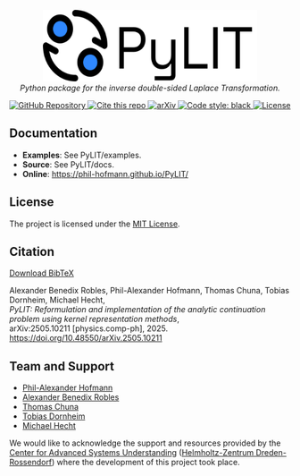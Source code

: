 <p align="center">
    <img src="docs/source/logo-1525.png" height="128" width="384"/>
    <br>
    <i>Python package for the inverse double-sided Laplace Transformation.</i>
</p>

<p align="center">
  <a href="https://github.com/phil-hofmann/pylit">
    <img src="https://img.shields.io/badge/GitHub-pylit-blue?logo=github" alt="GitHub Repository">
  </a>
  <a href="./CITATION.cff">
    <img src="https://img.shields.io/badge/Cite-this%20repository-blue" alt="Cite this repo">
  </a>
  <a href="https://doi.org/10.48550/arXiv.2505.10211">
    <img src="https://img.shields.io/badge/arXiv-2505.10211-green.svg" alt="arXiv">
  </a>
  <a href="https://github.com/psf/black">
    <img src="https://img.shields.io/badge/code%20style-black-000000.svg" alt="Code style: black">
  </a>
  <a href="https://choosealicense.com/licenses/mit/">
    <img src="https://img.shields.io/github/license/phil-hofmann/pylit" alt="License">
  </a>
</p>

## Documentation

- **Examples**: See PyLIT/examples.
- **Source**: See PyLIT/docs.
- **Online**: https://phil-hofmann.github.io/PyLIT/

## License

The project is licensed under the [MIT License](./LICENSE.txt).

## Citation

[Download BibTeX](./PyLIT.bib)

Alexander Benedix Robles, Phil-Alexander Hofmann, Thomas Chuna, Tobias Dornheim, Michael Hecht,  
*PyLIT: Reformulation and implementation of the analytic continuation problem using kernel representation methods*,  
arXiv:2505.10211 [physics.comp-ph], 2025. https://doi.org/10.48550/arXiv.2505.10211

## Team and Support

- [Phil-Alexander Hofmann](https://github.com/philippocalippo/)
- [Alexander Benedix Robles](https://github.com/alexanderbenedix/)
- [Thomas Chuna](https://github.com/chunatho)
- [Tobias Dornheim](https://github.com/todor90)
- [Michael Hecht](https://github.com/mikeypice)

We would like to acknowledge the support and resources provided by the 
[Center for Advanced Systems Understanding](https://www.casus.science/) 
([Helmholtz-Zentrum Dreden-Rossendorf](https://www.hzdr.de/)) 
where the development of this project took place.